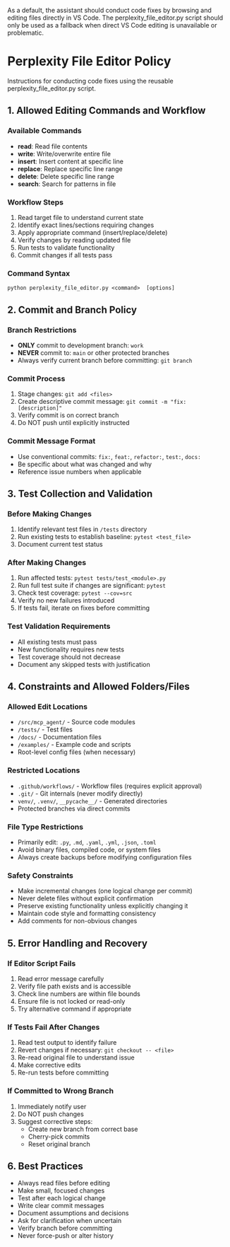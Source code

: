 As a default, the assistant should conduct code fixes by browsing and editing files directly in VS Code. The perplexity_file_editor.py script should only be used as a fallback when direct VS Code editing is unavailable or problematic.

# Perplexity File Editor Policy

Instructions for conducting code fixes using the reusable perplexity_file_editor.py script.

## 1. Allowed Editing Commands and Workflow

### Available Commands
- **read**: Read file contents
- **write**: Write/overwrite entire file
- **insert**: Insert content at specific line
- **replace**: Replace specific line range
- **delete**: Delete specific line range
- **search**: Search for patterns in file

### Workflow Steps
1. Read target file to understand current state
2. Identify exact lines/sections requiring changes
3. Apply appropriate command (insert/replace/delete)
4. Verify changes by reading updated file
5. Run tests to validate functionality
6. Commit changes if all tests pass

### Command Syntax
```
python perplexity_file_editor.py <command>  [options]
```

## 2. Commit and Branch Policy

### Branch Restrictions
- **ONLY** commit to development branch: `work`
- **NEVER** commit to: `main` or other protected branches
- Always verify current branch before committing: `git branch`

### Commit Process
1. Stage changes: `git add <files>`
2. Create descriptive commit message: `git commit -m "fix: [description]"`
3. Verify commit is on correct branch
4. Do NOT push until explicitly instructed

### Commit Message Format
- Use conventional commits: `fix:`, `feat:`, `refactor:`, `test:`, `docs:`
- Be specific about what was changed and why
- Reference issue numbers when applicable

## 3. Test Collection and Validation

### Before Making Changes
1. Identify relevant test files in `/tests` directory
2. Run existing tests to establish baseline: `pytest <test_file>`
3. Document current test status

### After Making Changes
1. Run affected tests: `pytest tests/test_<module>.py`
2. Run full test suite if changes are significant: `pytest`
3. Check test coverage: `pytest --cov=src`
4. Verify no new failures introduced
5. If tests fail, iterate on fixes before committing

### Test Validation Requirements
- All existing tests must pass
- New functionality requires new tests
- Test coverage should not decrease
- Document any skipped tests with justification

## 4. Constraints and Allowed Folders/Files

### Allowed Edit Locations
- `/src/mcp_agent/` - Source code modules
- `/tests/` - Test files
- `/docs/` - Documentation files
- `/examples/` - Example code and scripts
- Root-level config files (when necessary)

### Restricted Locations
- `.github/workflows/` - Workflow files (requires explicit approval)
- `.git/` - Git internals (never modify directly)
- `venv/`, `.venv/`, `__pycache__/` - Generated directories
- Protected branches via direct commits

### File Type Restrictions
- Primarily edit: `.py`, `.md`, `.yaml`, `.yml`, `.json`, `.toml`
- Avoid binary files, compiled code, or system files
- Always create backups before modifying configuration files

### Safety Constraints
- Make incremental changes (one logical change per commit)
- Never delete files without explicit confirmation
- Preserve existing functionality unless explicitly changing it
- Maintain code style and formatting consistency
- Add comments for non-obvious changes

## 5. Error Handling and Recovery

### If Editor Script Fails
1. Read error message carefully
2. Verify file path exists and is accessible
3. Check line numbers are within file bounds
4. Ensure file is not locked or read-only
5. Try alternative command if appropriate

### If Tests Fail After Changes
1. Read test output to identify failure
2. Revert changes if necessary: `git checkout -- <file>`
3. Re-read original file to understand issue
4. Make corrective edits
5. Re-run tests before committing

### If Committed to Wrong Branch
1. Immediately notify user
2. Do NOT push changes
3. Suggest corrective steps:
   - Create new branch from correct base
   - Cherry-pick commits
   - Reset original branch

## 6. Best Practices
- Always read files before editing
- Make small, focused changes
- Test after each logical change
- Write clear commit messages
- Document assumptions and decisions
- Ask for clarification when uncertain
- Verify branch before committing
- Never force-push or alter history